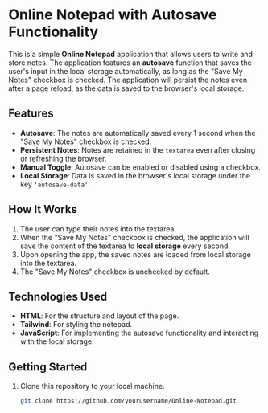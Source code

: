 # Online Notepad with Autosave Functionality

This is a simple **Online Notepad** application that allows users to write and store notes. The application features an **autosave** function that saves the user's input in the local storage automatically, as long as the "Save My Notes" checkbox is checked. The application will persist the notes even after a page reload, as the data is saved to the browser's local storage.

## Features

- **Autosave**: The notes are automatically saved every 1 second when the "Save My Notes" checkbox is checked.
- **Persistent Notes**: Notes are retained in the `textarea` even after closing or refreshing the browser.
- **Manual Toggle**: Autosave can be enabled or disabled using a checkbox.
- **Local Storage**: Data is saved in the browser's local storage under the key `'autosave-data'`.

## How It Works

1. The user can type their notes into the textarea.
2. When the "Save My Notes" checkbox is checked, the application will save the content of the textarea to **local storage** every second.
3. Upon opening the app, the saved notes are loaded from local storage into the textarea.
4. The "Save My Notes" checkbox is unchecked by default.

## Technologies Used

- **HTML**: For the structure and layout of the page.
- **Tailwind**: For styling the notepad.
- **JavaScript**: For implementing the autosave functionality and interacting with the local storage.

## Getting Started

1. Clone this repository to your local machine.
   ```bash
   git clone https://github.com/yourusername/Online-Notepad.git

